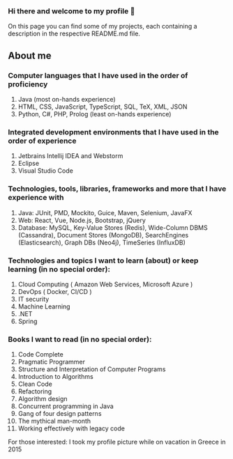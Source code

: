 ### Hi there and welcome to my profile 👋

On this page you can find some of my projects, each containing a description in the respective README.md file.

## About me

### Computer languages that I have used in the order of proficiency
1. Java (most on-hands experience)
2. HTML, CSS, JavaScript, TypeScript, SQL, TeX, XML, JSON
3. Python, C#, PHP, Prolog (least on-hands experience)

### Integrated development environments that I have used in the order of experience
1. Jetbrains Intellij IDEA and Webstorm
2. Eclipse
3. Visual Studio Code

### Technologies, tools, libraries, frameworks and more that I have experience with
1. Java: JUnit, PMD, Mockito, Guice, Maven, Selenium, JavaFX
2. Web: React, Vue, Node.js, Bootstrap, jQuery
3. Database: MySQL, Key-Value Stores (Redis), Wide-Column DBMS (Cassandra),
Document Stores (MongoDB), SearchEngines (Elasticsearch), Graph DBs (Neo4j), TimeSeries
(InfluxDB)

### Technologies and topics I want to learn (about) or keep learning (in no special order):
1. Cloud Computing ( Amazon Web Services, Microsoft Azure )
2. DevOps ( Docker, CI/CD )
3. IT security
6. Machine Learning
7. .NET
8. Spring

### Books I want to read (in no special order):
1. Code Complete
2. Pragmatic Programmer
3. Structure and Interpretation of Computer Programs
4. Introduction to Algorithms
5. Clean Code
6. Refactoring
7. Algorithm design
8. Concurrent programming in Java
9. Gang of four design patterns
10. The mythical man-month
11. Working effectively with legacy code

For those interested: I took my profile picture while on vacation in Greece in 2015

<!--
**Kirshma/kirshma** is a ✨ _special_ ✨ repository because its `README.md` (this file) appears on your GitHub profile.

Here are some ideas to get you started:

- 🔭 I’m currently working on ...
- 🌱 I’m currently learning ...
- 👯 I’m looking to collaborate on ...
- 🤔 I’m looking for help with ...
- 💬 Ask me about ...
- 📫 How to reach me: ...
- 😄 Pronouns: ...
- ⚡ Fun fact: ...
-->
